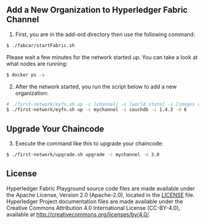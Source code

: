 [//]: # (SPDX-License-Identifier: CC-BY-4.0)

## Add a New Organization to Hyperledger Fabric Channel

1. First, you are in the add-ord directory then use the following command:
```bash
$ ./fabcar/startFabric.sh 
``` 
Please wait a few minutes for the network started up. You can take a look at what nodes are running:
```bash
$ docker ps -a
```

2. After the network started, you run the script below to add a new organization:
```bash
# ./first-network/eyfn.sh up -c [channel] -s [world state] -i [images version] -d [delay time]
$ ./first-network/eyfn.sh up -c mychannel -s couchdb -i 1.4.3 -d 6
```

## Upgrade Your Chaincode

3. Execute the command like this to upgrade your chaincode:
```bash
$ ./first-network/upgrade.sh upgrade -c mychannel -e 3.0
``` 

## License <a name="license"></a>

Hyperledger Fabric Playground source code files are made available under the Apache
License, Version 2.0 (Apache-2.0), located in the [LICENSE](LICENSE) file.
Hyperledger Project documentation files are made available under the Creative
Commons Attribution 4.0 International License (CC-BY-4.0), available at http://creativecommons.org/licenses/by/4.0/.
